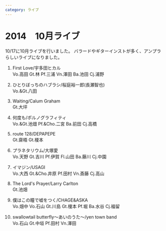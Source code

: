 ```yaml
---
category: ライブ
---
```

# 2014　10月ライブ

10/17に10月ライブを行いました。
バラードやギターインストが多く、アンプラらしいライブになりました。

1. First Love/宇多田ヒカル<br>
Vo.高田 Gt.林 Pf.三浦 Vn.澤田 Ba.池田 Cj.浦野

2. ひとりぼっちのハブラシ/桜庭裕一郎(長瀬智也)<br>
Vo.&Gt.八田

3. Waiting/Calum Graham<br>
Gt.大坪

4. 何度も/ポルノグラフィティ<br>
Vo.&Gt.池畑 Pf.&Cho.二宮 Ba.前田 Cj.高橋

5. route 128/DEPAPEPE<br>
Gt.齋梧 Gt.榎本

6. プラネタリウム/大塚愛<br>
Vo.天野 Gt.吉川 Pf.伊賀 Fl.山田 Ba.藤川 Cj.中園

7. イマジン/USAGI<br>
Vo.大西 Gt.&Cho.井原 Pf.田村 Vn.斎藤 Cj.高山

8. The Lord's Prayer/Larry Carlton<br>
Gt.池畑

9. 僕はこの瞳で嘘をつく/CHAGE&ASKA<br>
Vo.畑中 Vo.石山 Gt.川島 Gt.榎本 Pf.堀 Ba.水谷 Cj.福留

10. swallowtail butterfly～あいのうた～/yen town band<br>
Vo.石山 Gt.中垣 Pf.田村 Vn.澤田
